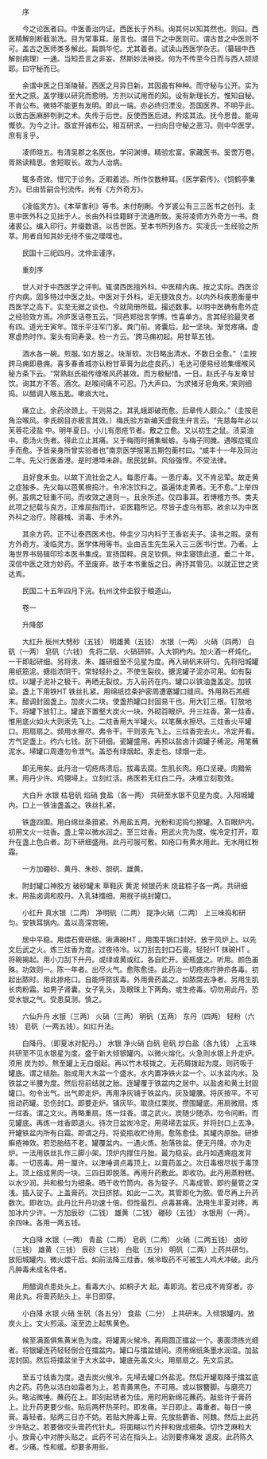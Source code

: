<!-- { "loadSidebar": true } -->


　　序

　　今之论医者曰。中医善治内证。西医长于外科。询其何以知其然也。则曰。西医精解剖断截湔洗。目为常事耳。是言也。谓目下之中医则可。谓古昔之中医则不可。盖古之医师类多解此。扁鹊华佗。尤其着者。试读山西医学杂志。（纂辑中西解剖病理）一通。当知吾言之非妄。然斯妙法神技。何为不传至今日而与西人颉颃耶。曰守秘而已。

　　余谓中医之日渐陵替。西医之月异日新。其因虽有种种。而守秘与公开。实为至大之原。盖学理以研究而愈明。方剂以试用而的知。设有新理长方。惟知自秘。不肯公布。微特不能更有发明。即此一端。亦必终归湮没。吾国医界。不明乎此。以致古医麻醉刳剥之术。失传于后世。反使西医后进。矜炫其法。抚今思昔。能毋慨欤。为今之计。亟宜开诚布公。相互研求。一扫向日守秘之恶习。则中华医学。庶有豸乎。

　　凌师晓五。有清吴郡之名医也。学问渊博。精验宏富。家藏医书。奚啻万卷。胥熟读精思。舍短取长。故为人治病。

　　辄多奇效。惜冗于诊务。乏暇着述。所作仅数种耳。《医学薪传》。《饲鹤亭集方》。已由哲嗣合刊流传。尚有《方外奇方》。

　　《凌临灵方》。《本草害利》等书。未付剞劂。今岁裘公有三三医书之创刊。圭思中医外科之见拙于人。长由外科佳籍鲜于流通所致。奚将凌师方外奇方一书。商诸裘公。编入印行。并缀数语。以告世医。至本书所列各方。实凌氏一生经验之所萃。用者自知其妙无待不佞之喋喋也。

　　民国十三祀四月。沈仲圭谨序。

　　重刻序

　　世人对于中西医学之评判。辄谓西医擅外科。中医精内病。按之实际。西医诊疗内病。固多特过中医之处。中医对于外科。讵无捷效良方。以内外科疾患衡量中西医学之高下。实至无据之谈也。今就简册所载。撮述数事。以明中医确有愈外症之经验效方焉。冷庐医话卷五云。“同邑郑拙言学博。性喜单方。言其经验最灵者有四。道光壬寅年。馆乐平汪军门家。粪门前。肾囊后。起一坚块。渐觉疼痛。虚寒虚热时作。案头有同寿录。检一方云。‘跨马痈初起。用甘草五钱。

　　酒水各一碗。煎服。’如方服之。块渐软。次日略出清水。不数日全愈。”（圭按跨马痈即悬痈。喜多春香城亦认粉甘草膏为此症良药。）毛达可便易经验集缠喉风秘方条下云。“常熟赵氏祖传缠喉风药甚效。而方极秘惜。一日。赵氏子与友章甘饮。询其方不答。酒次。赵喉间痛不可忍。乃大声曰。‘为求猪牙皂角来。’来则细捣。以醋调入喉五匙。嗽痰大吐。

　　痛立止。余药涂颈上。干则易之。其乳蛾即破而愈。后章传人颇众。”（圭按皂角治喉风。李氏纲目亦极言其效。）梅氏验方新编天虚我生弁言云。“先慈每年必以芙蓉花浸盐 中。明年夏日。小儿有患疮节者。敷之立愈。又以初生之鼠。渍菜油中。患汤火伤者。得此立止其痛。又于梅雨时捕集蜒蝣。与梅子同腌。遇喉症辄应手而愈。予皆亲身所曾实验者也”南京医学报第五期包蘅村曰。“咸丰十一年及同治二年。先父行医香港。是时港埠未辟。居民犹鲜。风俗强悍。不受法律。

　　且好食禾虫。以故下流社会之人。每患疔毒。一患疔毒。又不肯忌荤。故走黄之症独多。先父每以芭蕉根捣汁。令冷冻饮料之。虽遍体走黄者。无不愈。”上举四例。虽病之轻重不同。而收效之速则一。且余所述。仅四事耳。若博稽方书。类夫此项之纪载与良方。正难屈指而计。讵医籍所记。尽皆子虚乌有耶。故余以为中医外科之治疗。除器械、消毒、手术外。

　　其余方药。正不让泰西医术也。仲圭少习内科于王香岩夫子。读书之暇。录有方外奇方。凌临灵方。医学体用等书。业由吉生先生采入三三医书行世。乃者。上海世界书局辑印珍本医书集成。宣扬国粹。良足钦佩。仲圭寝馈此道。垂二十年。深信中医之效方妙药。不至废弃。故于本书重版之日。再抒其管见。以就正世之贤达焉。

　　民国二十五年四月下浣。杭州沈仲圭叙于粮道山。

　　卷一

　　升降部

　　大红升 辰州大劈砂（五钱） 明雄黄（五钱） 水银（一两） 火硝（四两） 白矾（一两） 皂矾（六钱） 先将二矾、火硝研碎。入大铜杓内。加火酒一杯炖化。一干即起研细。另将汞、朱、雄研细至不见星为度。再入硝矾末研匀。先将阳城罐用纸筋泥。搪指浓阴干。常轻轻扑之。不使生裂纹。搪泥罐子泥亦可用。如有裂纹。以罐子泥补之极干。再晒无裂纹。方入前药在内。罐口以铁油盏盖定。加铁梁。盏上下用铁HT 铁丝扎紧。用绵纸捻条护密周遭塞罐口缝间。外用熟石羔细末。醋调封固盏上。加炭火二块。使盏热罐口封固易干也。用大钉三根。钉放地下。将罐下放钉上。罐底下置壑大炭火一块。外砌百眼炉。升三炷香。第一炷香。惟用底火如火大则汞先飞上。二炷香用大半罐火。以笔蘸水擦尽。三炷香火平罐口。用扇扇之。频用水擦尽。弗令干。干则汞先飞上。三炷香完去火。冷定开看。方气足盏上。约六七钱。刮下研细。瓷罐盛用。再预以盐卤汁调罐子稀泥。用笔蘸泥水。埽罐口周遭勿令泄气。盖恐有绿烟起。汞走也。绿烟一走。

　　即无用矣。此丹治一切疮疡溃后。拔毒去腐。生肌长肉。疮口坚硬。肉黯紫黑。用丹少许。鸡翎埽上。立刻红活。疡医若无红白二丹。决难立刻取效。

　　大白升 水银 枯皂矾 焰硝 食盐（各一两） 共研至水银不见星为度。入阳城罐内。口上一铁油盏盖之。铁丝扎紧。

　　铁盏四围。用白绵丝条箝紧。外用盐五两。光粉和泥捣匀擦罐。入百眼炉内。初用文火一炷香。盏上常以微水润之。至三炷香。用武火完为度。俟冷定打开。取升在盏上色白者。刮下研细盛用。此丹可服可敷。如疮口有黄水用此。无水用红粉霜。

　　一方加硼砂、黄丹、朱砂、胆矾、雄黄。

　　附封罐口神胶方 破砂罐末 草鞋灰 黄泥 倾银药末 烧盐粽子各一两。共研细末。用盐卤调和胶丹。入乳钵擂细。用抿子挑封罐口。

　　小红升 真水银（二两） 净明矾（二两） 提净火硝（二两） 上三味捣和研匀。安铁耳锅内。盖以高深宫碗。

　　居中平稳。用煨石膏研细。揪满碗HT 。用围平锅口封好。放于风炉上。以先文后武之火。炼三炷香为度。过夜待冷。以刀刮去封口石膏。轻轻HT 抹碗HT 。将碗揭起。用小刀刮下升丹。或绿或黄或红。各自贮开。瓷瓶盛之。听用。颜色虽殊。功效则一。陈一年者。出尽火气。愈陈愈佳。此药治一切疮疡疔肿疖各毒。初起出脓时。用此掺疮口。自能呼脓拔毒。外用膏药盖之。如脓腐去净者。另用生肌长肉粉霜。如男子肾囊。女子乳头。及眼珠上下两角。或生疮毒。切勿用此丹。恐受水银之气。受患莫测。慎之。

　　六仙升丹 水银（三两） 火硝（三两） 明矾（五两） 东丹（四两） 轻粉（六钱） 皂矾（一两五钱）。如红升法。

　　白降丹。（即夏冰对配丹。） 水银 净火硝 白矾 皂矾 炒白盐（各九钱） 上五味共研至不见水银星为度。盛于新大倾银罐内。以微火熔化。火急则水银上升走炉。须用 炭为妙。熬至罐上无白烟起。再以竹木枝拨之。无药屑拨起为度。则药吸于罐底。谓之结胎。胎成用大木盆一个盛水。水内置净铁火盆一个。以水盆内水。及铁盆之半腰为度。然后将前结就之胎。连罐覆于铁盆内之居中。以盐卤和黄土封固罐口。勿令出气。出气即走炉。再用净灰铺于铁盆内。灰及罐腰。将灰按平。不可摇动药罐。恐伤封口。即要走炉。铺灰毕。取烧红栗炭。攒围罐底。用扇微扇。炼一炷香。谓之文火。再略重扇。炼一炷香。谓之武火。炭随少随添。勿令间断。而见罐底。再炼一炷香即退火。待次日盆炭冷定。用帚埽去盆灰。并将封口上去净。开罐铁盆内所有白霜。即谓之丹。将瓷瓶收贮待用。愈陈愈佳。其罐内原胎。研掺癣疮神效。若恐胎结不老。罐覆盆内。一遇火炼。胎落铁盆。便无丹降。亦为走炉。一法用铁丝扎作三脚小架。顶炉内撑住丹胎。最为稳妥。此丹如遇痈疽发背毒。一切恶毒。用一厘许。以津唾调点毒顶上。以膏药盖之。次日毒根尽拔于毒顶上。顶上结成黑肉一块。三四日即脱落。再用升药敷此。即收功。此丹用蒸粉糕。以水少润。共和极匀为细条。晒干收竹筒内。各为锭子。凡毒成管。即约量管之深浅。插入锭子。上盖膏药。次日挤脓。如此一二次。其管即化为脓。管尽再上升药数次。即收功。此丹比升丹功速十倍。但性最烈。点毒甚痛。法用生半夏对搀。再加冰片少许。一方加辰砂（二钱） 雄黄（二钱） 硼砂（五钱） 水银用（一两）。余四味。各用一两五钱。

　　大白降 水银（一两） 青盐（二两） 皂矾（二两） 火硝（二两五钱） 卤砂（三钱） 雄黄（三钱） 辰砂（三钱） 白砒（五分） 明矾（二两）上药共研匀。放阳城罐内。微火煨干后。如前法降三炷香。候冷取药不可被生人鸡犬冲破。此丹凡肿毒未成名件者。

　　用醋调点患处头上。看毒大小。如桐子大 起。毒即消。若已成不肯穿者。亦用此丸。将膏药贴头上。半日即穿。

　　小白降 水银 火硝 生矾（各五分） 食盐（二分） 上共研末。入倾银罐内。放炭火上。文火煎滚。滚至边上起焦黄色。

　　候至满面俱焦黄米色为度。将罐离火候冷。再用圆正擂盆一个。裹面须拣光细者。将银罐连药轻轻倒合在擂盆内。罐口与擂盆缝间。须用绵纸条墨水润湿。加盐泥封固。然后将擂盆坐于大水盆中。罐底先盖文火。用扇扇之。先文后武。

　　至五寸线香为度。退去炭火候冷。先埽去罐口外盐泥。然后开罐取降于擂盆底内之药。药色以洁白如霜者为上。若青黄黑色。不可用。或以银簪脚。与磨亮刀头。略沾微唾。蘸药在上。即刻起锈者为佳。用时用新绵花蘸药。敲些许于膏药上。比升药更要少些。贴后两杯热茶时。即发痛。半日即止。毒重者。每日一换膏。毒轻者。贴两三日亦不妨。若贴大肿毒上膏。先放些麝香、阿魏。然后上此药少许贴之。若要做咬头膏药代针丸。将面糊以竹片拌和做成细条。切作芝麻粒大小。放膏心中对肿头贴之。此药不可沾在指头上。沾则要疼痛发 退皮。此药陈久者。少痛。性和缓。却要多用些。


